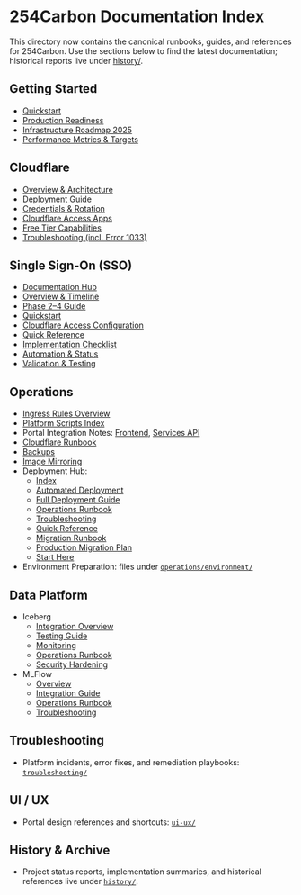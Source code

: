 # 254Carbon Documentation Index

This directory now contains the canonical runbooks, guides, and references for 254Carbon. Use the sections below to find the latest documentation; historical reports live under [history/](history/).

## Getting Started
- [Quickstart](getting-started/quickstart.md)
- [Production Readiness](readiness/production-readiness.md)
- [Infrastructure Roadmap 2025](readiness/infrastructure-roadmap-2025.md)
- [Performance Metrics & Targets](readiness/performance-metrics.md)

## Cloudflare
- [Overview & Architecture](cloudflare/overview.md)
- [Deployment Guide](cloudflare/deployment.md)
- [Credentials & Rotation](cloudflare/credentials.md)
- [Cloudflare Access Apps](sso/cloudflare-access.md)
- [Free Tier Capabilities](cloudflare/free-tier.md)
- [Troubleshooting (incl. Error 1033)](cloudflare/troubleshooting.md)

## Single Sign-On (SSO)
- [Documentation Hub](sso/index.md)
- [Overview & Timeline](sso/overview.md)
- [Phase 2–4 Guide](sso/guide.md)
- [Quickstart](sso/quickstart.md)
- [Cloudflare Access Configuration](sso/cloudflare-access.md)
- [Quick Reference](sso/quick-reference.md)
- [Implementation Checklist](sso/checklist.md)
- [Automation & Status](sso/status.md)
- [Validation & Testing](sso/validation.md)

## Operations
- [Ingress Rules Overview](operations/ingress.md)
- [Platform Scripts Index](operations/scripts.md)
- Portal Integration Notes: [Frontend](operations/portal-frontend-integration.md), [Services API](operations/portal-services-api.md)
- [Cloudflare Runbook](operations/cloudflare-runbook.md)
- [Backups](operations/backup-guide.md)
- [Image Mirroring](operations/image-mirroring.md)
- Deployment Hub:
  - [Index](operations/deployment/index.md)
  - [Automated Deployment](operations/deployment/automated-deployment.md)
  - [Full Deployment Guide](operations/deployment/deployment-guide.md)
  - [Operations Runbook](operations/deployment/operations-runbook.md)
  - [Troubleshooting](operations/deployment/troubleshooting.md)
  - [Quick Reference](operations/deployment/quick-reference.md)
  - [Migration Runbook](operations/deployment/full-migration-runbook.md)
  - [Production Migration Plan](operations/deployment/production-migration-plan.md)
  - [Start Here](operations/deployment/start-here.md)
- Environment Preparation: files under [`operations/environment/`](operations/environment/)

## Data Platform
- Iceberg
  - [Integration Overview](data-platform/iceberg/integration.md)
  - [Testing Guide](data-platform/iceberg/testing-guide.md)
  - [Monitoring](data-platform/iceberg/monitoring.md)
  - [Operations Runbook](data-platform/iceberg/operations-runbook.md)
  - [Security Hardening](data-platform/iceberg/security-hardening.md)
- MLFlow
  - [Overview](mlflow/README.md)
  - [Integration Guide](mlflow/integration-guide.md)
  - [Operations Runbook](mlflow/operations-runbook.md)
  - [Troubleshooting](mlflow/troubleshooting.md)

## Troubleshooting
- Platform incidents, error fixes, and remediation playbooks: [`troubleshooting/`](troubleshooting/)

## UI / UX
- Portal design references and shortcuts: [`ui-ux/`](ui-ux/)

## History & Archive
- Project status reports, implementation summaries, and historical references live under [`history/`](history/).
